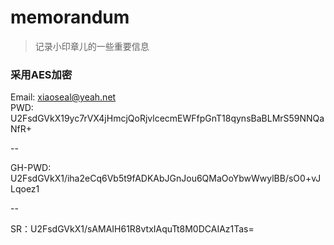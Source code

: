 # memorandum

> 记录小印章儿的一些重要信息

### 采用AES加密
Email: xiaoseal@yeah.net  
PWD: U2FsdGVkX19yc7rVX4jHmcjQoRjvlcecmEWFfpGnT18qynsBaBLMrS59NNQaNfR+

--

GH-PWD: U2FsdGVkX1/iha2eCq6Vb5t9fADKAbJGnJou6QMaOoYbwWwylBB/sO0+vJLqoez1

--

SR：U2FsdGVkX1/sAMAIH61R8vtxIAquTt8M0DCAIAz1Tas=
